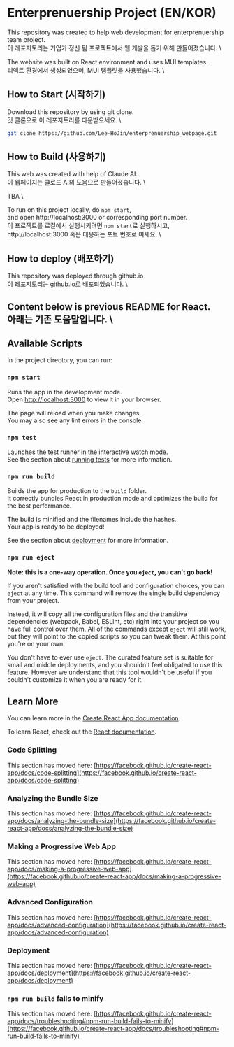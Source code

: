 # Enterprenuership Project (EN/KOR)

This repository was created to help web development for enterprenuership team project. \
이 레포지토리는 기업가 정신 팀 프로젝트에서 웹 개발을 돕기 위해 만들어졌습니다. \

The website was built on React environment and uses MUI templates. \
리액트 환경에서 생성되었으며, MUI 탬플릿을 사용했습니다. \

## How to Start (시작하기)

Download this repository by using git clone. \
깃 클론으로 이 레포지토리를 다운받으세요. \

```bash
git clone https://github.com/Lee-HoJin/enterprenuership_webpage.git
```

## How to Build (사용하기)

This web was created with help of Claude AI. \
이 웹페이지는 클로드 AI의 도움으로 만들어졌습니다. \

TBA \

To run on this project locally, do `npm start`, \
and open http://localhost:3000 or corresponding port number.\
이 프로젝트를 로컬에서 실행시키려면 `npm start`로 실행하시고, \
http://localhost:3000 혹은 대응하는 포트 번호로 여세요. \


## How to deploy (배포하기)

This repository was deployed through github.io \
이 레포지토리는 github.io로 배포되었습니다. \

Content below is previous README for React. \
아래는 기존 도움말입니다. \
---


## Available Scripts

In the project directory, you can run:

### `npm start`

Runs the app in the development mode.\
Open [http://localhost:3000](http://localhost:3000) to view it in your browser.

The page will reload when you make changes.\
You may also see any lint errors in the console.

### `npm test`

Launches the test runner in the interactive watch mode.\
See the section about [running tests](https://facebook.github.io/create-react-app/docs/running-tests) for more information.

### `npm run build`

Builds the app for production to the `build` folder.\
It correctly bundles React in production mode and optimizes the build for the best performance.

The build is minified and the filenames include the hashes.\
Your app is ready to be deployed!

See the section about [deployment](https://facebook.github.io/create-react-app/docs/deployment) for more information.

### `npm run eject`

**Note: this is a one-way operation. Once you `eject`, you can't go back!**

If you aren't satisfied with the build tool and configuration choices, you can `eject` at any time. This command will remove the single build dependency from your project.

Instead, it will copy all the configuration files and the transitive dependencies (webpack, Babel, ESLint, etc) right into your project so you have full control over them. All of the commands except `eject` will still work, but they will point to the copied scripts so you can tweak them. At this point you're on your own.

You don't have to ever use `eject`. The curated feature set is suitable for small and middle deployments, and you shouldn't feel obligated to use this feature. However we understand that this tool wouldn't be useful if you couldn't customize it when you are ready for it.

## Learn More

You can learn more in the [Create React App documentation](https://facebook.github.io/create-react-app/docs/getting-started).

To learn React, check out the [React documentation](https://reactjs.org/).

### Code Splitting

This section has moved here: [https://facebook.github.io/create-react-app/docs/code-splitting](https://facebook.github.io/create-react-app/docs/code-splitting)

### Analyzing the Bundle Size

This section has moved here: [https://facebook.github.io/create-react-app/docs/analyzing-the-bundle-size](https://facebook.github.io/create-react-app/docs/analyzing-the-bundle-size)

### Making a Progressive Web App

This section has moved here: [https://facebook.github.io/create-react-app/docs/making-a-progressive-web-app](https://facebook.github.io/create-react-app/docs/making-a-progressive-web-app)

### Advanced Configuration

This section has moved here: [https://facebook.github.io/create-react-app/docs/advanced-configuration](https://facebook.github.io/create-react-app/docs/advanced-configuration)

### Deployment

This section has moved here: [https://facebook.github.io/create-react-app/docs/deployment](https://facebook.github.io/create-react-app/docs/deployment)

### `npm run build` fails to minify

This section has moved here: [https://facebook.github.io/create-react-app/docs/troubleshooting#npm-run-build-fails-to-minify](https://facebook.github.io/create-react-app/docs/troubleshooting#npm-run-build-fails-to-minify)
